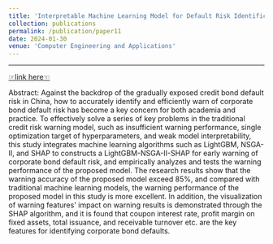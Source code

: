 ```yaml
---
title: 'Interpretable Machine Learning Model for Default Risk Identification of Corporate Bonds'
collection: publications
permalink: /publication/paper11
date: 2024-01-30
venue: 'Computer Engineering and Applications'
---
```


** **

[☞link here☜](https://link.cnki.net/urlid/11.2127.TP.20240129.1510.028)

Abstract: Against the backdrop of the gradually exposed credit bond default risk in China, how to accurately identify and efficiently warn of corporate bond default risk has become a key concern for both academia and practice. To effectively solve a series of key problems in the traditional credit risk warning model, such as insufficient warning performance, single optimization target of hyperparameters, and weak model interpretability, this study integrates machine learning algorithms such as LightGBM, NSGA-II, and SHAP to constructs a LightGBM-NSGA-II-SHAP for early warning of corporate bond default risk, and empirically analyzes and tests the warning performance of the proposed model. The research results show that the warning accuracy of the proposed model exceed 85%, and compared with traditional machine learning models, the warning performance of the proposed model in this study is more excellent. In addition, the visualization of warning features' impact on warning results is demonstrated through the SHAP algorithm, and it is found that coupon interest rate, profit margin on fixed assets, total issuance, and receivable turnover etc. are the key features for identifying corporate bond defaults. 
